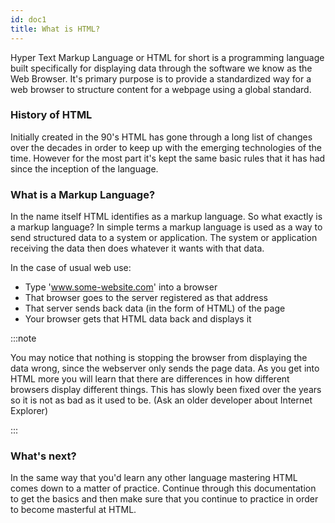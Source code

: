 ```yaml
---
id: doc1
title: What is HTML?
---
```


Hyper Text Markup Language or HTML for short is a programming language built specifically for displaying data through the software we know as the Web Browser. It's primary purpose is to provide a standardized way for a web browser to structure content for a webpage using a global standard.

### History of HTML

Initially created in the 90's HTML has gone through a long list of changes over the decades in order to keep up with the emerging technologies of the time. However for the most part it's kept the same basic rules that it has had since the inception of the language.

### What is a Markup Language?

In the name itself HTML identifies as a markup language. So what exactly is a markup language? In simple terms a markup language is used as a way to send structured data to a system or application. The system or application receiving the data then does whatever it wants with that data.

In the case of usual web use:
- Type 'www.some-website.com' into a browser
- That browser goes to the server registered as that address
- That server sends back data (in the form of HTML) of the page
- Your browser gets that HTML data back and displays it

:::note

You may notice that nothing is stopping the browser from displaying the data wrong, since the webserver only sends the page data.  As you get into HTML more you will learn that there are differences in how different browsers display different things.  This has slowly been fixed over the years so it is not as bad as it used to be. (Ask an older developer about Internet Explorer)

:::

### What's next?

In the same way that you'd learn any other language mastering HTML comes down to a matter of practice. Continue through this documentation to get the basics and then make sure that you continue to practice in order to become masterful at HTML.